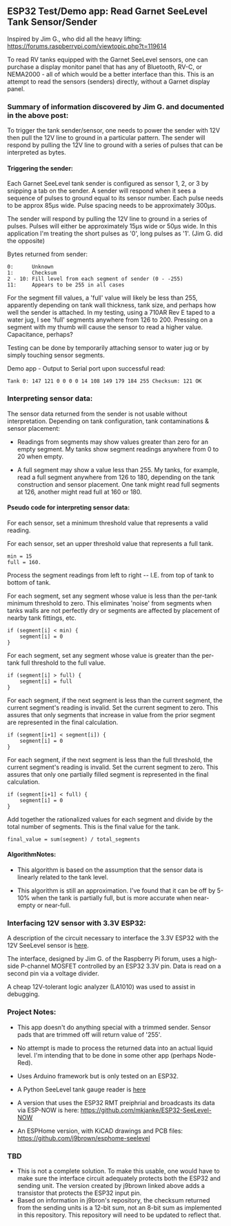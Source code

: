## ESP32 Test/Demo app: Read Garnet SeeLevel Tank Sensor/Sender

Inspired by Jim G., who did all the heavy lifting: https://forums.raspberrypi.com/viewtopic.php?t=119614

To read RV tanks equipped with the Garnet SeeLevel sensors, one can purchase a display monitor panel that has any of Bluetooth, RV-C, or NEMA2000 - all of which would be a better interface than this. This is an attempt to read the sensors (senders) directly, without a Garnet display panel. 

### Summary of information discovered by Jim G. and documented in the above post:

To trigger the tank sender/sensor, one needs to power the sender with 12V then pull the 12V line to ground in a particular pattern. The sender will respond by pulling the 12V line to ground with a series of pulses that can be interpreted as bytes.

#### Triggering the sender:

Each Garnet SeeLevel tank sender is configured as sensor 1, 2, or 3 by snipping a tab on the sender. A sender will respond when it sees a sequence of pulses to ground equal to its sensor number. Each pulse needs to be approx 85µs wide. Pulse spacing needs to be approximately 300µs.

The sender will respond by pulling the 12V line to ground in a series of pulses. Pulses will either be approximately 15µs wide or 50µs wide. In this application I'm treating the short pulses as '0', long pulses as '1'. (Jim G. did the opposite)

Bytes returned from sender:

    0:      Unknown
    1:      Checksum
    2 - 10: Fill level from each segment of sender (0 - -255)
    11:     Appears to be 255 in all cases

For the segment fill values, a 'full' value will likely be less than 255, apparently depending on tank wall thickness, tank size, and perhaps how well the sender is attached. In my testing, using a 710AR Rev E taped to a water jug, I see 'full' segments  anywhere from 126 to 200. Pressing on a segment with my thumb will cause the sensor to read a higher value. Capacitance, perhaps?

Testing can be done by temporarily attaching sensor to water jug or by simply touching sensor segments.

Demo app - Output to Serial port upon successful read:

    Tank 0: 147 121 0 0 0 0 14 108 149 179 184 255 Checksum: 121 OK

### Interpreting sensor data:

The sensor data returned from the sender is not usable without interpretation. Depending on tank configuration, tank contaminations & sensor placement:

 * Readings from segments may show values greater than zero for an empty segment. My tanks show segment readings anywhere from 0 to 20 when empty.

 * A full segment may show a value less than 255. My tanks, for example, read a full segment anywhere from 126 to 180, depending on the tank construction and sensor placement. One tank might read full segments at 126, another might read full at 160 or 180.

#### Pseudo code for interpreting sensor data:

For each sensor, set a minimum threshold value that represents a valid reading.

For each sensor, set an upper threshold value that represents a full tank. 

```
min = 15
full = 160.
```
Process the segment readings from left to right -- I.E. from top of tank to bottom of tank.

For each segment, set any segment whose value is less than the per-tank minimum threshold to zero. This eliminates 'noise' from segments when tanks walls are not perfectly dry or segments are affected by placement of nearby tank fittings, etc.

```
if (segment[i] < min) {
    segment[i] = 0
}
```
For each segment, set any segment whose value is greater than the per-tank full threshold to the full value.

```
if (segment[i] > full) {
    segment[i] = full
}
```
For each segment, if the next segment is less than the current segment, the current segment's reading is invalid. Set the current segment to zero. This assures that only segments that increase in value from the prior segment are represented in the final calculation.

```
if (segment[i+1] < segment[i]) {
    segment[i] = 0
}
```
For each segment, if the next segment is less than the full threshold, the current segment's reading is invalid. Set the current segment to zero. This assures that only one partially filled segment is represented in the final calculation.

```
if (segment[i+1] < full) {
    segment[i] = 0
}
```
Add together the rationalized values for each segment and divide by the total number of segments. This is the final value for the tank.

```
final_value = sum(segment) / total_segments
```
#### AlgorithmNotes:
 * This algorithm is based on the assumption that the sensor data is linearly related to the tank level.

 * This algorithm is still an approximation. I've found that it can be off by 5-10% when the tank is partially full, but is more accurate when near-empty or near-full. 

### Interfacing 12V sensor with 3.3V ESP32:

A description of the circuit necessary to interface the 3.3V ESP32 with the 12V SeeLevel sensor is [here](./docs/LevelShifter.md). 

The interface, designed by Jim G. of the Raspberry Pi forum, uses a high-side P-channel MOSFET controlled by an ESP32 3.3V pin. Data is read on a second pin via a voltage divider.

A cheap 12V-tolerant logic analyzer (LA1010) was used to assist in debugging.

### Project Notes:

 * This app doesn't do anything special with a trimmed sender. Sensor pads that are trimmed off will return value of '255'.

 * No attempt is made to process the returned data into an actual liquid level. I'm intending that to be done in some other app (perhaps Node-Red).

 * Uses Arduino framework but is only tested on an ESP32.

 * A Python SeeLevel tank gauge reader is [here](https://github.com/robwolff3/seelevel2mqtt/) 
 
 * A version that uses the ESP32 RMT preiphrial and broadcasts its data via ESP-NOW is here: https://github.com/mkjanke/ESP32-SeeLevel-NOW
 
 * An ESPHome version, with KiCAD drawings and PCB files: https://github.com/j9brown/esphome-seelevel


### TBD

* This is not a complete solution. To make this usable, one would have to make sure the interface circuit adequately protects both the ESP32 and sending unit. The version created by j9brown linked above adds a transistor that protects the ESP32 input pin.
* Based on information in j9bron's repository, the checksum returned from the sending units is a 12-bit sum, not an 8-bit sum as implemented in this repository. This repository will need to be updated to reflect that. 
